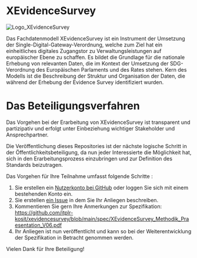 # XEvidenceSurvey

![Logo_XEvidenceSurvey](https://github.com/itplr-kosit/xevidencesurvey/assets/147160779/831e84a6-8c55-4819-a2fc-3e8ba07c5cbc)

Das Fachdatenmodell XEvidenceSurvey ist ein Instrument der Umsetzung der Single-Digital-Gateway-Verordnung, welche zum Ziel hat ein einheitliches digitales Zugangstor zu Verwaltungsleistungen auf europäischer Ebene zu schaffen. 
Es bildet die Grundlage für die nationale Erhebung von relevanten Daten, die im Kontext der Umsetzung der SDG-Verordnung des Europäischen Parlaments und des Rates stehen. Kern des Modells ist die Beschreibung der Struktur und Organisation der Daten, die während der Erhebung der Evidence Survey identifiziert wurden.

# Das Beteiligungsverfahren

Das Vorgehen bei der Erarbeitung von XEvidenceSurvey ist transparent und partizipativ und erfolgt unter Einbeziehung wichtiger Stakeholder und Ansprechpartner. 

Die Veröffentlichung dieses Repositories ist der nächste logische Schritt in der Öffentlichkeitsbeteiligung, da nun jeder Interessierte die Möglichkeit hat, sich in den Erarbeitungsprozess einzubringen und  zur Definition des Standards beizutragen. 

Das Vorgehen für Ihre Teilnahme umfasst folgende Schritte :

1. Sie erstellen ein [Nutzerkonto bei GitHub](https://github.com/join?ref_cta=Sign+up) oder loggen Sie sich mit einem bestehenden Konto ein.
2. Sie erstellen [ein Issue](https://github.com/itplr-kosit/xevidencesurvey/issues/new) in dem Sie Ihr Anliegen beschreiben.
3. Kommentieren Sie gern Ihre Anmerkungen zur Spezifikation: https://github.com/itplr-kosit/xevidencesurvey/blob/main/spec/XEvidenceSurvey_Methodik_Praesentation_V06.pdf 
4. Ihr Anliegen ist nun veröffentlicht und kann so bei der Weiterentwicklung der Spezifikation in Betracht genommen werden.

Vielen Dank für Ihre Beteiligung!
